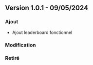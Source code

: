 ## Version 1.0.1 - 09/05/2024
### Ajout
- Ajout leaderboard fonctionnel

### Modification

### Retiré